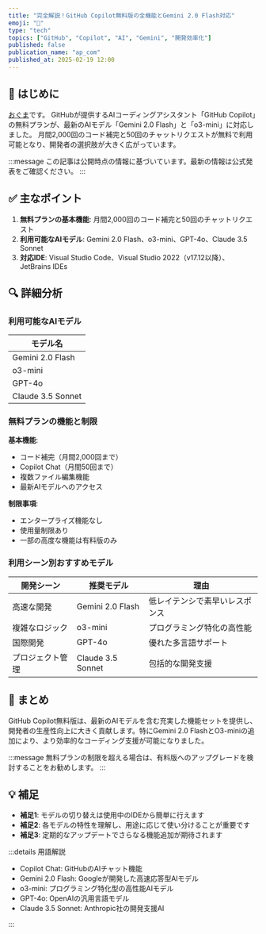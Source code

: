 ```yaml
---
title: "完全解説！GitHub Copilot無料版の全機能とGemini 2.0 Flash対応"
emoji: "🚀"
type: "tech"
topics: ["GitHub", "Copilot", "AI", "Gemini", "開発効率化"]
published: false
publication_name: "ap_com"
published_at: 2025-02-19 12:00
---
```


## 🌟 はじめに

[おぐま](https://github.com/9mak)です。
GitHubが提供するAIコーディングアシスタント「GitHub Copilot」の無料プランが、最新のAIモデル「Gemini 2.0 Flash」と「o3-mini」に対応しました。
月間2,000回のコード補完と50回のチャットリクエストが無料で利用可能となり、開発者の選択肢が大きく広がっています。

:::message
この記事は公開時点の情報に基づいています。最新の情報は公式発表をご確認ください。
:::

## ✅ 主なポイント

1. **無料プランの基本機能**: 月間2,000回のコード補完と50回のチャットリクエスト
2. **利用可能なAIモデル**: Gemini 2.0 Flash、o3-mini、GPT-4o、Claude 3.5 Sonnet
3. **対応IDE**: Visual Studio Code、Visual Studio 2022（v17.12以降）、JetBrains IDEs

## 🔍 詳細分析

### 利用可能なAIモデル

| モデル名 |
|----------|
| Gemini 2.0 Flash |
| o3-mini |
| GPT-4o |
| Claude 3.5 Sonnet |

### 無料プランの機能と制限

**基本機能**:

- コード補完（月間2,000回まで）
- Copilot Chat（月間50回まで）
- 複数ファイル編集機能
- 最新AIモデルへのアクセス

**制限事項**:

- エンタープライズ機能なし
- 使用量制限あり
- 一部の高度な機能は有料版のみ

### 利用シーン別おすすめモデル

| 開発シーン | 推奨モデル | 理由 |
|------------|------------|------|
| 高速な開発 | Gemini 2.0 Flash | 低レイテンシで素早いレスポンス |
| 複雑なロジック | o3-mini | プログラミング特化の高性能 |
| 国際開発 | GPT-4o | 優れた多言語サポート |
| プロジェクト管理 | Claude 3.5 Sonnet | 包括的な開発支援 |

## 🎉 まとめ

GitHub Copilot無料版は、最新のAIモデルを含む充実した機能セットを提供し、開発者の生産性向上に大きく貢献します。特にGemini 2.0 FlashとO3-miniの追加により、より効率的なコーディング支援が可能になりました。

:::message
無料プランの制限を超える場合は、有料版へのアップグレードを検討することをお勧めします。
:::

## 💡 補足

- **補足1**: モデルの切り替えは使用中のIDEから簡単に行えます
- **補足2**: 各モデルの特性を理解し、用途に応じて使い分けることが重要です
- **補足3**: 定期的なアップデートでさらなる機能追加が期待されます

:::details 用語解説

- Copilot Chat: GitHubのAIチャット機能
- Gemini 2.0 Flash: Googleが開発した高速応答型AIモデル
- o3-mini: プログラミング特化型の高性能AIモデル
- GPT-4o: OpenAIの汎用言語モデル
- Claude 3.5 Sonnet: Anthropic社の開発支援AI

:::

